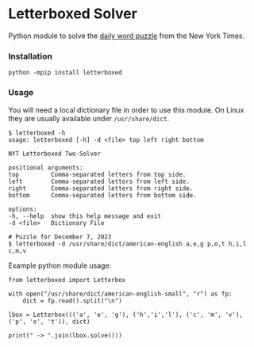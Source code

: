 # Letterboxed Solver

Python module to solve the [daily word puzzle](https://www.nytimes.com/puzzles/letter-boxed) from the New York Times.

### Installation

    python -mpip install letterboxed

### Usage

You will need a local dictionary file in order to use this module.  On Linux they are usually available under `/usr/share/dict`.

    $ letterboxed -h
    usage: letterboxed [-h] -d <file> top left right bottom

    NYT Letterboxed Two-Solver

    positional arguments:
    top         Comma-separated letters from top side.
    left        Comma-separated letters from left side.
    right       Comma-separated letters from right side.
    bottom      Comma-separated letters from bottom side.

    options:
    -h, --help  show this help message and exit
    -d <file>   Dictionary File

    # Puzzle for December 7, 2023
    $ letterboxed -d /usr/share/dict/american-english a,e,g p,o,t h,i,l c,m,v

Example python module usage:

    from letterboxed import Letterbox

    with open("/usr/share/dict/american-english-small", "r") as fp:
        dict = fp.read().split("\n")

    lbox = Letterbox((('a', 'e', 'g'), ('h','i','l'), ('c', 'm', 'v'), ('p', 'o', 't')), dict)

    print(" -> ".join(lbox.solve()))


